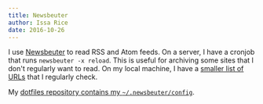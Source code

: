 ```yaml
---
title: Newsbeuter
author: Issa Rice
date: 2016-10-26
---
```


I use [Newsbeuter][official] to read RSS and Atom feeds.
On a server, I have a cronjob that runs `newsbeuter -x reload`.
This is useful for archiving some sites that I don't regularly want to read.
On my local machine, I have a [smaller list of
URLs](https://issarice.com/urls.txt) that I regularly check.

My [dotfiles repository contains my `~/.newsbeuter/config`][config].

[official]: http://newsbeuter.org/ "Newsbeuter: The Mutt of RSS Feed Readers"
[config]: https://github.com/riceissa/dotfiles/blob/master/.newsbeuter/config

